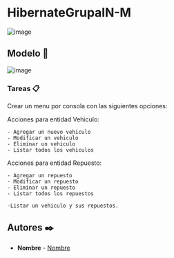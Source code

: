# HibernateGrupalN-M

![image](https://user-images.githubusercontent.com/117438320/201529668-8e4992b8-750f-49db-92c8-ff9fc1f5839e.png)


## Modelo 🚀


![image](https://user-images.githubusercontent.com/117438320/201531066-1a52cda4-8480-4b8f-9baf-83c2a6ba603a.png)


### Tareas 📋

Crear un menu por consola con las siguientes opciones:

Acciones para entidad Vehiculo:
```
- Agregar un nuevo vehiculo
- Modificar un vehiculo
- Eliminar un vehiculo
- Listar todos los vehiculos
```

Acciones para entidad Repuesto:
```
- Agregar un repuesto
- Modificar un repuesto
- Eliminar un repuesto
- Listar todos los repuestos 
```

```
-Listar un vehiculo y sus repuestos.
```

## Autores ✒️

* **Nombre** - [Nombre](https://github.com/xxx)
